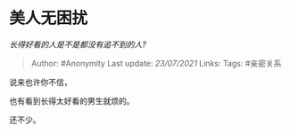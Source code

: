 # 美人无困扰
*长得好看的人是不是都没有追不到的人?*

> Author: #Anonymity
> Last update: *23/07/2021*
> Links:
> Tags: #亲密关系

说来也许你不信，

也有看到长得太好看的男生就烦的。

还不少。

